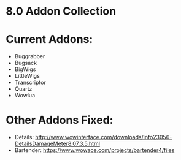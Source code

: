 # 8.0 Addon Collection

# Current Addons:
* Buggrabber
* Bugsack
* BigWigs
* LittleWigs
* Transcriptor
* Quartz
* Wowlua

# Other Addons Fixed:
* Details: http://www.wowinterface.com/downloads/info23056-DetailsDamageMeter8.07.3.5.html
* Bartender: https://www.wowace.com/projects/bartender4/files
